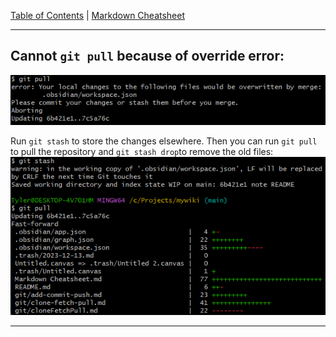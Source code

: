 [Table of Contents](../README.md) | [Markdown Cheatsheet](/Markdown%20Cheatsheet.md)
___
## Cannot `git pull` because of override error:
![overwrite error](../images/overwrite-error.png)

Run `git stash` to store the changes elsewhere. Then you can run `git pull` to pull the repository and `git stash drop`to remove the old files:\
![overwrite error solution](../images/overwrite-error-solution.png)
___
